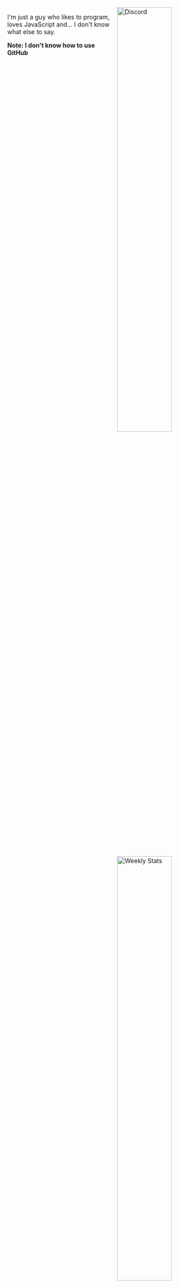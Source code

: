 <a href="https://discord.com/users/990604235362140180" target="_blank">
    <img width="50%" align="right" alt="Discord" src="https://lanyard.cnrad.dev/api/990604235362140180?showDisplayName=true&theme=dark&bg=&borderRadius=10px&idleMessage=Welcome+to+my+profile.&hideTimestamp=false&hideProfile=false">
</a>
<a href="https://wakatime.com/@seraphjs" target="_blank">
    <img width="50%" align="right" alt="Weekly Stats" src="https://github-readme-stats.vercel.app/api/wakatime?username=seraphjs&border_radius=5px&theme=dark&bg_color=1f1f1f&border_color=1f1f1f&icon_color=58a6ff&show_icons=true&disable_animations=true&custom_title=Weekly%20Stats">
</a>

I'm just a guy who likes to program, loves JavaScript and... I don't know what else to say.

**Note: I don't know how to use GitHub**

